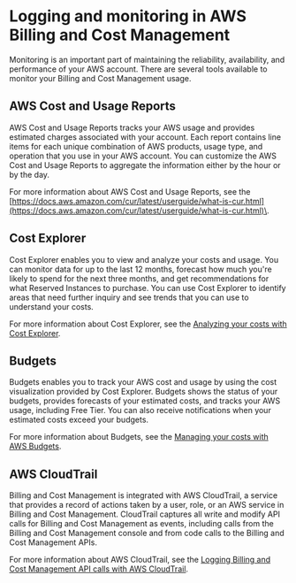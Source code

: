 # Logging and monitoring in AWS Billing and Cost Management<a name="billing-security-logging"></a>

Monitoring is an important part of maintaining the reliability, availability, and performance of your AWS account\. There are several tools available to monitor your Billing and Cost Management usage\.

## AWS Cost and Usage Reports<a name="billing-security-logging-cur"></a>

AWS Cost and Usage Reports tracks your AWS usage and provides estimated charges associated with your account\. Each report contains line items for each unique combination of AWS products, usage type, and operation that you use in your AWS account\. You can customize the AWS Cost and Usage Reports to aggregate the information either by the hour or by the day\.

For more information about AWS Cost and Usage Reports, see the [https://docs.aws.amazon.com/cur/latest/userguide/what-is-cur.html](https://docs.aws.amazon.com/cur/latest/userguide/what-is-cur.html)\.

## Cost Explorer<a name="billing-security-logging-ce"></a>

Cost Explorer enables you to view and analyze your costs and usage\. You can monitor data for up to the last 12 months, forecast how much you're likely to spend for the next three months, and get recommendations for what Reserved Instances to purchase\. You can use Cost Explorer to identify areas that need further inquiry and see trends that you can use to understand your costs\.

For more information about Cost Explorer, see the [Analyzing your costs with Cost Explorer](ce-what-is.md)\.

## Budgets<a name="billing-security-logging-budget"></a>

Budgets enables you to track your AWS cost and usage by using the cost visualization provided by Cost Explorer\. Budgets shows the status of your budgets, provides forecasts of your estimated costs, and tracks your AWS usage, including Free Tier\. You can also receive notifications when your estimated costs exceed your budgets\.

For more information about Budgets, see the [Managing your costs with AWS Budgets](budgets-managing-costs.md)\.

## AWS CloudTrail<a name="billing-security-logging-cloudtrail"></a>

Billing and Cost Management is integrated with AWS CloudTrail, a service that provides a record of actions taken by a user, role, or an AWS service in Billing and Cost Management\. CloudTrail captures all write and modify API calls for Billing and Cost Management as events, including calls from the Billing and Cost Management console and from code calls to the Billing and Cost Management APIs\.

For more information about AWS CloudTrail, see the [Logging Billing and Cost Management API calls with AWS CloudTrail](logging-using-cloudtrail.md)\.
